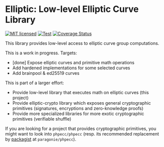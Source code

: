 # Elliptic: Low-level Elliptic Curve Library

[![MIT licensed](https://img.shields.io/badge/license-MIT-blue.svg)](./LICENSE)
[![Test](https://github.com/famoser/elliptic/actions/workflows/integration.yml/badge.svg)](https://github.com/famoser/elliptic/actions/workflows/integration.yml)
[![Coverage Status](https://coveralls.io/repos/github/famoser/elliptic/badge.svg?branch=safe-math)](https://coveralls.io/github/famoser/elliptic)

This library provides low-level access to elliptic curve group computations.

This is a work in progress. Targets:
- [done] Expose elliptic curves and primitive math operations
- Add hardened implementations for some selected curves
- Add brainpool & ed25519 curves

This is part of a larger effort:
- Provide low-level library that executes math on elliptic curves (this project)
- Provide elliptic-crypto library which exposes general cryptographic primitives (signatures, encryptions and zero-knowledge proofs)
- Provide more specialized libraries for more exotic cryptographic primitives (verifiable shuffle)

If you are looking for a project that provides cryptographic primitives, you might want to look into `phpecc/phpecc` (resp. its recommended replacement by [packagist](https://github.com/phpecc/phpecc/issues/289#issuecomment-2075703542) at `paragonie/phpecc`). 

